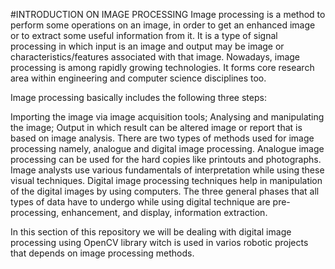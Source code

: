 #INTRODUCTION ON IMAGE PROCESSING
Image processing is a method to perform some operations on an image, in order to get an enhanced image or to extract some useful information from it. It is a type of signal processing in which input is an image and output may be image or characteristics/features associated with that image. Nowadays, image processing is among rapidly growing technologies. It forms core research area within engineering and computer science disciplines too.

Image processing basically includes the following three steps:

Importing the image via image acquisition tools;
Analysing and manipulating the image;
Output in which result can be altered image or report that is based on image analysis.
There are two types of methods used for image processing namely, analogue and digital image processing. Analogue image processing can be used for the hard copies like printouts and photographs. Image analysts use various fundamentals of interpretation while using these visual techniques. Digital image processing techniques help in manipulation of the digital images by using computers. The three general phases that all types of data have to undergo while using digital technique are pre-processing, enhancement, and display, information extraction.

In this section of this repository we will be dealing with digital image processing using OpenCV library witch is used in varios robotic projects that depends on image processing methods.

